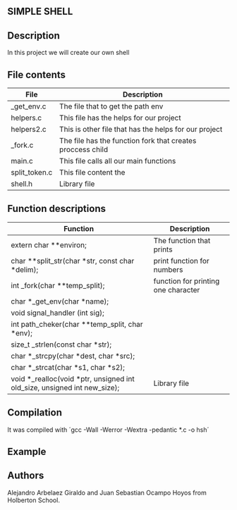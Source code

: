 ## SIMPLE SHELL ##

## Description

In this project we will create our own shell

## File contents

|               File                    |              Description              |
| ------------------------------------- | ------------------------------------- |
| _get_env.c                            | The file that to get the path env     |
| helpers.c                             | This file has the helps for our project |
| helpers2.c                            | This is other file that has the helps for our project |
| _fork.c                               | The file has the function fork that creates proccess child |
| main.c                                | This file calls all our main functions |
| split_token.c                         | This file content the  |
| shell.h                               | Library file                          |

## Function descriptions

|            Function                   |              Description              |
| ------------------------------------- | ------------------------------------- |
| extern char **environ;                | The function that prints              |
| char **split_str(char *str, const char *delim); | print function for numbers            |
| int _fork(char **temp_split);         | function for printing one character   |
| char *_get_env(char *name);           |                  |
| void signal_handler (int sig);        |                  |
| int path_cheker(char **temp_split, char *env); |          |
| size_t _strlen(const char *str);      |                    |
| char *_strcpy(char *dest, char *src); |                  |
| char *_strcat(char *s1, char *s2);    |                   |
| void *_realloc(void *ptr, unsigned int old_size, unsigned int new_size);                           | Library file                          |

## Compilation

It was compiled with ´gcc -Wall -Werror -Wextra -pedantic *.c -o hsh´

## Example


## Authors

Alejandro Arbelaez Giraldo and Juan Sebastian Ocampo Hoyos from Holberton School.
